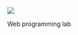 ![](https://raw.githubusercontent.com/nik709/MillShop/bd4815914dca04c3481f3693100b21cab219c19d/site/resources/images/logo_horizontal.png)
 
 Web programming lab
